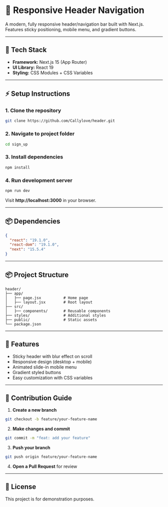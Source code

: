 # 🧭 Responsive Header Navigation

A modern, fully responsive header/navigation bar built with Next.js. Features sticky positioning, mobile menu, and gradient buttons.

---

## 🚀 Tech Stack

- **Framework:** Next.js 15 (App Router)
- **UI Library:** React 19
- **Styling:** CSS Modules + CSS Variables

---

## ⚡ Setup Instructions

### 1. Clone the repository
```bash
git clone https://github.com/Callylove/header.git
```

### 2. Navigate to project folder
```bash
cd sign_up
```

### 3. Install dependencies
```bash
npm install
```

### 4. Run development server
```bash
npm run dev
```

Visit **http://localhost:3000** in your browser.

---

## 📦 Dependencies

```json
{
  "react": "19.1.0",
  "react-dom": "19.1.0",
  "next": "15.5.4"
}
```

---

## 📦 Project Structure

```
header/
├── app/
│   ├── page.jsx          # Home page
│   ├── layout.jsx        # Root layout
├── src/
│   ├── components/       # Reusable components
├── styles/               # Additional styles
├── public/               # Static assets
└── package.json
```

---

## 🎯 Features

- Sticky header with blur effect on scroll
- Responsive design (desktop + mobile)
- Animated slide-in mobile menu
- Gradient styled buttons
- Easy customization with CSS variables

---

## 🤝 Contribution Guide

1. **Create a new branch**
```bash
git checkout -b feature/your-feature-name
```

2. **Make changes and commit**
```bash
git commit -m "feat: add your feature"
```

3. **Push your branch**
```bash
git push origin feature/your-feature-name
```

4. **Open a Pull Request** for review

---

## 📄 License

This project is for demonstration purposes.